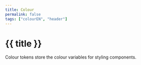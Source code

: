 ```yaml
---
title: Colour
permalink: false
tags: ["colourEN", "header"]
---
```


<h1  class="mb-500">{{ title }}</h1>

<p class="mb-500">Colour tokens store the colour variables for styling components.</p>
